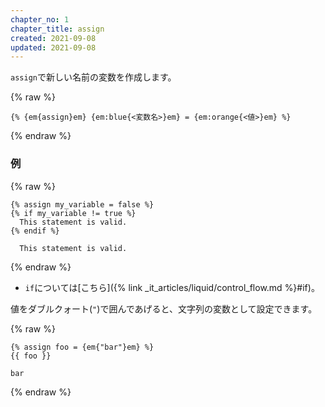```yaml
---
chapter_no: 1
chapter_title: assign
created: 2021-09-08
updated: 2021-09-08
---
```

`assign`で新しい名前の変数を作成します。

{% raw %}
```syntax
{% {em{assign}em} {em:blue{<変数名>}em} = {em:orange{<値>}em} %}
```
{% endraw %}

### 例
{% raw %}
```:Input
{% assign my_variable = false %}
{% if my_variable != true %}
  This statement is valid.
{% endif %}
```
```output:Output
  This statement is valid.
```
{% endraw %}

- `if`については[こちら]({% link _it_articles/liquid/control_flow.md %}#if)。

値をダブルクォート(`"`)で囲んであげると、文字列の変数として設定できます。

{% raw %}
```:Input
{% assign foo = {em{"bar"}em} %}
{{ foo }}
```
```output:Output
bar
```
{% endraw %}
